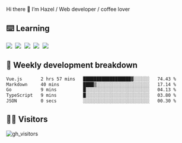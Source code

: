 
Hi there 👋 I’m Hazel / Web developer / coffee lover

## ⌨️ Learning

<samp>
 <a href="https://github.com/vuejs/core"><img src="https://api.iconify.design/logos:vue.svg" /></a>
  <a href="https://github.com/vuejs/core"><img src="https://api.iconify.design/logos:react.svg" /></a>
  <a href="https://github.com/vitejs/vite"><img src="https://api.iconify.design/logos:vitejs.svg" /></a>
  <a href="https://github.com/microsoft/TypeScript"><img src="https://api.iconify.design/logos:typescript-icon.svg" /></a> 
  <a href="https://github.com/unocss/unocss"><img src="https://api.iconify.design/logos:unocss.svg" /></a>
  

</samp>


## 🦀 Weekly development breakdown

<!--START_SECTION:waka-->

```txt
Vue.js       2 hrs 57 mins   ██████████████████▓░░░░░░   74.43 %
Markdown     40 mins         ████▒░░░░░░░░░░░░░░░░░░░░   17.14 %
Go           9 mins          █░░░░░░░░░░░░░░░░░░░░░░░░   04.13 %
TypeScript   9 mins          █░░░░░░░░░░░░░░░░░░░░░░░░   03.80 %
JSON         0 secs          ░░░░░░░░░░░░░░░░░░░░░░░░░   00.30 %
```

<!--END_SECTION:waka-->
## 👬🏻 Visitors

![gh_visitors](https://profile-counter.glitch.me/Hazel-Lin/count.svg)

